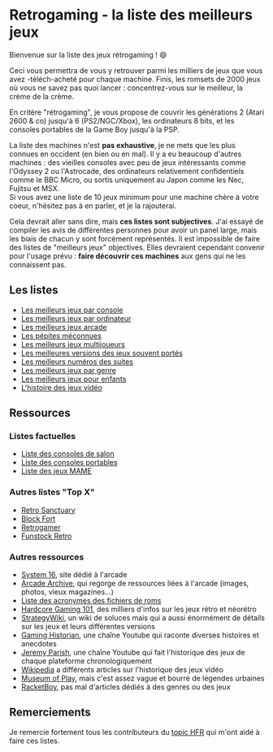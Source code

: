 # Retrogaming - la liste des meilleurs jeux

Bienvenue sur la liste des jeux rétrogaming ! :smile:

Ceci vous permettra de vous y retrouver parmi les milliers de jeux que vous avez -téléch-acheté pour chaque machine. Finis, les romsets de 2000 jeux où vous ne savez pas quoi lancer : concentrez-vous sur le meilleur, la crème de la crème.

En critère "rétrogaming", je vous propose de couvrir les générations 2 (Atari 2600 & co) jusqu'à 6 (PS2/NGC/Xbox), les ordinateurs 8 bits, et les consoles portables de la Game Boy jusqu'à la PSP.

La liste des machines n'est **pas exhaustive**, je ne mets que les plus connues en occident (en bien ou en mal). Il y a eu beaucoup d'autres machines : des vieilles consoles avec peu de jeux intéressants comme l'Odyssey 2 ou l'Astrocade, des ordinateurs relativement confidentiels comme le BBC Micro, ou sortis uniquement au Japon comme les Nec, Fujitsu et MSX.  
Si vous avez une liste de 10 jeux minimum pour une machine chère à votre coeur, n'hésitez pas à en parler, et je la rajouterai.

Cela devrait aller sans dire, mais **ces listes sont subjectives**. J'ai essayé de compiler les avis de différentes personnes pour avoir un panel large, mais les biais de chacun y sont forcément représentés. Il est impossible de faire des listes de "meilleurs jeux" objectives. Elles devraient cependant convenir pour l'usage prévu : **faire découvrir ces machines** aux gens qui ne les connaissent pas.

## Les listes

- [Les meilleurs jeux par console](best-console.md)
- [Les meilleurs jeux par ordinateur](best-computer.md)
- [Les meilleurs jeux arcade](best-arcade.md)
- [Les pépites méconnues](best-unknown.md)
- [Les meilleurs jeux multijoueurs](best-multiplayer.md)
- [Les meilleures versions des jeux souvent portés](best-version.md)
- [Les meilleurs numéros des suites](best-number.md)
- [Les meilleurs jeux par genre](best-genre.md)
- [Les meilleurs jeux pour enfants](best-children.md)
- [L'histoire des jeux vidéo](history.md)

## Ressources

### Listes factuelles

- [Liste des consoles de salon](https://en.wikipedia.org/wiki/List_of_home_video_game_consoles)
- [Liste des consoles portables](https://en.wikipedia.org/wiki/List_of_handheld_game_consoles)
- [Liste des jeux MAME](http://adb.arcadeitalia.net/lista_mame.php?lang=en)

### Autres listes "Top X"

- [Retro Sanctuary](https://www.retro-sanctuary.com)
- [Block Fort](http://www.blockfort.com/game-lists/)
- [Retrogamer](https://www.retrogamer.net)
- [Funstock Retro](https://www.funstockretro.co.uk/news/guides/essential-collections/)

### Autres ressources

- [System 16](https://www.system16.com), site dédié à l'arcade
- [Arcade Archive](http://arcarc.xmission.com/), qui regorge de ressources liées à l'arcade (images, photos, vieux magazines...)
- [Liste des acronymes des fichiers de roms](https://www.tosecdev.org/tosec-naming-convention)
- [Hardcore Gaming 101](http://www.hardcoregaming101.net/), des milliers d'infos sur les jeux rétro et néorétro
- [StrategyWiki](https://strategywiki.org/), un wiki de soluces mais qui a aussi énormément de détails sur les jeux et leurs différentes versions
- [Gaming Historian](https://www.youtube.com/channel/UCnbvPS_rXp4PC21PG2k1UVg), une chaîne Youtube qui raconte diverses histoires et anecdotes
- [Jeremy Parish](https://www.youtube.com/channel/UCrIttXi0WgLXHI1poCk0D6g), une chaîne Youtube qui fait l'historique des jeux de chaque plateforme chronologiquement
- [Wikipedia](https://en.wikipedia.org/wiki/History_of_video_games) a différents articles sur l'historique des jeux vidéo
- [Museum of Play](https://www.museumofplay.org/about/icheg/video-game-history/timeline), mais c'est assez vague et bourré de légendes urbaines
- [RacketBoy](http://www.racketboy.com/retro), pas mal d'articles dédiés à des genres ou des jeux

## Remerciements

Je remercie fortement tous les contributeurs du [topic HFR](https://forum.hardware.fr/forum2.php?config=hfr.inc&cat=5&subcat=250&post=195726) qui m'ont aidé à faire ces listes.